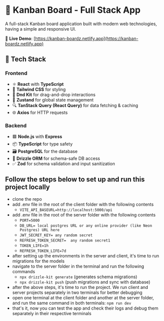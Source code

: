 # 🧠 Kanban Board - Full Stack App

A full-stack Kanban board application built with modern web technologies, having a simple and responsive UI.

🔗 **Live Demo**: [https://kanban-boardz.netlify.app](https://kanban-boardz.netlify.app)

## 🚀 Tech Stack

### Frontend
- ⚛️ **React** with **TypeScript**
- 🎨 **Tailwind CSS** for styling
- 🧩 **Dnd Kit** for drag-and-drop interactions
- 🧠 **Zustand** for global state management
- 🔍 **TanStack Query (React Query)** for data fetching & caching
- 🌐 **Axios** for HTTP requests

### Backend
- 🟩 **Node.js** with **Express**
- 📦 **TypeScript** for type safety
- 🗃️ **PostgreSQL** for the database
- 🧬 **Drizzle ORM** for schema-safe DB access
- ✅ **Zod** for schema validation and input sanitization

## Follow the steps below to set up and run this project locally
- clone the repo
- add .env file in the root of the client folder with the following contents
   - `VITE_API_BASEURL=http://localhost:5000/api`
- add .env file in the root of the server folder with the following contents
  - `PORT=5000`
  - `DB_URL= local postgres URL or any online provider (like Neon Postgres) URL here`
  - `JWT_SECRET_KEY= any random secret`
  - `REFRESH_TOKEN_SECRET=  any random secret1`
  - `TOKEN_LIFE=1h`
  - `REFRESH_TOKEN_LIFE=7d`
- after setting up the environments in the server and client, it's time to run migrations for the models
- navigate to the server folder in the terminal and run the following commands
  - `npx drizzle-kit generate` (generates schema migrations)
  - `npx drizzle-kit push` (push migrations and sync with database)
- after the above steps, it's time to run the project. We run client and server projects separately in two terminals for better debugging
- open one terminal at the client folder and another at the server folder, and run the same command in both terminals: `npm run dev`
- that's it, now you can test the app and check their logs and debug them separately in their respective terminals
